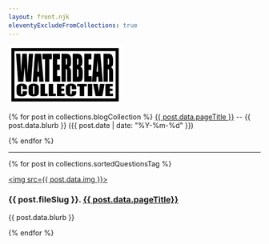 ```yaml
---
layout: front.njk
eleventyExcludeFromCollections: true
---
```


<div class="row">
  <div class="column">
    <img src="img/wblogo_sm.png" alt="Snow" >
  </div>
  <div class="column">
    <!--<p>Ideas and resources for outdoor learning and play.</p>-->
  </div>
  <!--<div class="column">
    <img src="img/wblogo_sm.png" alt="Mountains" style="width:100%">
  </div>-->
</div>

<!--
<div id="title">
<b>Convivial</b>: Conversations about the Decolonization of Technology
</div>
-->

<!--
<div id="blurb">

<img src="img/wblogo_sm.png"> Resources on outdoor pedagogy.
-->

<!--
<span id="punch">Convivial</span> is a proposed series of investigations and conversations around the idea of decolonizing technology, in a diverse array of contexts. What exactly 'decolonization' means will likely vary significantly from person to person; our aim is to use it as a jumping off point for exploring topics like exploitation, control, autonomy, and the project of developing more democratic, collaborative, cooperative approaches to the technologies and infrastructure upon which we all rely for survival and for flourishing.
-->

<!--</div>-->

<!--
- <div id="highlight"> <a href="#provocations">Provocations & Guiding Questions</a></div> and guiding questions to serve as common entry points across the conversations. 
- <div id="highlight"> <a href="#formal">Experiments in Dialogue Form & Process</a></div> that explore alternative approaches to conductiving interviews, archiving, and sharing conversation data. Federated platforms; peer-to-peer filesharing; asynchronous Q&A, etc.
- <div id="highlight"> <a href="#topics">Suggested Conversation Topics</a></div> that might serve as starting points for the series.
- <div id="highlight"> <a href="#inperson">Field Research & Infrastructure Prototyping</a></div> that implement or explore ideas or themes emerging from the conversations. Projects <i>in situ</i>, on-the-ground.

</div>
-->


<!--
<div id="blurb">

Some baseline queries and provocations to present to interlocutors that might serve as useful starting points in various conversations about decolonizing technology. 

</div>
-->

<div id="blurb">

{% for post in collections.blogCollection %}
<a href="{{ post.url }}">{{ post.data.pageTitle }}</a> 
-- {{ post.data.blurb }} ({{ post.date | date: "%Y-%m-%d" }})

{% endfor %}

</div>

<hr>

<div class="posts-area">
{% for post in collections.sortedQuestionsTag %}
  <div class="post">
    <div class="formal-contents">
      <div class="text">

<a href="{{ post.url }}"><img src={{ post.data.img }}></a>

<h3> {{ post.fileSlug }}. <a href="{{ post.url }}">{{ post.data.pageTitle}}</a></h3>
        <p>{{ post.data.blurb }}</p>
      </div>
    </div>
  </div>
{% endfor %}
</div>

